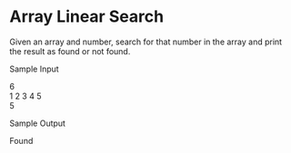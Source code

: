 # Array Linear Search

Given an array and number, search for that number in the array and print the result as found or not found.

Sample Input

6\
1 2 3 4 5\
5

Sample Output

Found
